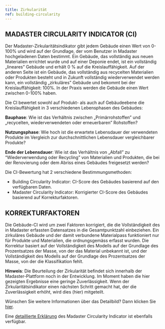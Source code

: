 ```yaml
---
title: Zirkularität
ref: building-circularity
---
```


## MADASTER CIRCULARITY INDICATOR (CI)
Der Madaster-Zirkularitätsindikator gibt jedem Gebäude einen Wert von 0-100% und wird auf der Grundlage, der vom Benutzer in Madaster hochgeladenen Daten bestimmt. Ein Gebäude, das vollständig aus neuen Materialien errichtet wurde und auf einer Deponie endet, ist ein vollständig „lineares” Gebäude und erhält 0 % auf die Kreislauffähigkeit. Auf der anderen Seite ist ein Gebäude, das vollständig aus recycelten Materialien oder Produkten besteht und in Zukunft vollständig wiederverwendet werden kann, ein vollständig „zirkuläres” Gebäude und bekommt bei der Kreislauffähigkeit: 100%. In der Praxis werden die Gebäude einen Wert zwischen 0-100% haben.

Die CI bewertet sowohl auf Produkt- als auch auf Gebäudeebene die Kreislauffähigkeit in 3 verschiedenen Lebensphasen des Gebäudes:

**Bauphase**: Wie ist das Verhältnis zwischen „Primärrohstoffen” und „recycelten, wiederverwendeten oder erneuerbaren” Rohstoffen?

**Nutzungsphase**: Wie hoch ist die erwartete Lebensdauer der verwendeten Produkte im Vergleich zur durchschnittlichen Lebensdauer vergleichbarer Produkte?

**Ende der Lebensdauer**: Wie ist das Verhältnis von „Abfall” zu “Wiederverwendung oder Recycling” von Materialien und Produkten, die bei der Renovierung oder dem Abriss eines Gebäudes freigesetzt werden?

Die CI-Bewertung hat 2 verschiedene Bestimmungsmethoden:
- Building Circularity Indicator: CI-Score des Gebäudes basierend auf den verfügbaren Daten.
- Madaster Circularity Indicator: Korrigierter CI-Score des Gebäudes basierend auf Korrekturfaktoren.

## KORREKTURFAKTOREN
Die Gebäude-CI wird um zwei Faktoren korrigiert, die die Vollständigkeit des in Madaster erfassten Datensatzes in die Gesamtpunktzahl einbeziehen. Ein zirkuläres Gebäude und der damit verbundene Materialpass funktioniert nur für Produkte und Materialien, die ordnungsgemäss erfasst wurden. Die Korrektur basiert auf der Vollständigkeit des Modells auf der Grundlage des Prozentsatzes der Masse, von der das Material unbekannt ist, und der Vollständigkeit des Modells auf der Grundlage des Prozentsatzes der Masse, von der die Klassifikation fehlt.

**Hinweis**: Die Beurteilung der Zirkularität befindet sich innerhalb der Madaster-Plattform noch in der Entwicklung. Im Moment haben die hier gezeigten Ergebnisse eine geringe Zuverlässigkeit. Wenn der Zirkularitätsindikator einen nächsten Schritt gemacht hat, der die Zuverlässigkeit erhöht, wird dies (hier) mitgeteilt.

Wünschen Sie weitere Informationen über das Detailbild? Dann klicken Sie <a href="https://docs.madaster.com/building-circularity-details-de">hier</a>.

Eine <a href="https://docs.madaster.com/files/Madaster_Circularity_Indicator_explained_v1.1.pdf">detaillierte Erklärung</a> des Madaster Circularity Indicator ist ebenfalls verfügbar.
